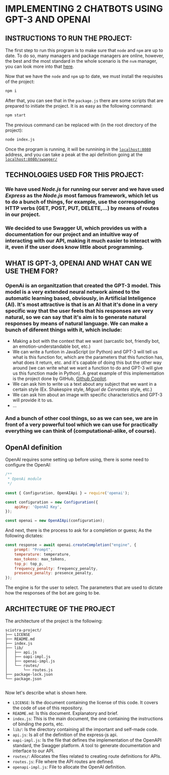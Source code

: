 # IMPLEMENTING 2 CHATBOTS USING GPT-3 AND OPENAI

## INSTRUCTIONS TO RUN THE PROJECT:

The first step to run this program is to make sure that `node` and `npm` are up to date. To do so, many managers and package managers are online, however, the best and the most standard in the whole scenario is the `nvm` manager, you can look more into that [here](https://github.com/nvm-sh/nvm).

Now that we have the `node` and `npm` up to date, we must install the requisites of the project:
```bash
npm i
```

After that, you can see that in the `package.js` there are some scripts that are prepared to initiate the project. It is as easy as the following command:

```bash
npm start
```

The previous command can be replaced with (in the root directory of the project):

```bash
node index.js
```

Once the program is running, it will be runnining in the [`localhost:8080`](localhost:8080/swagger/) address, and you can take a peak at the api definition going at the [`localhost:8080/swagger/`](localhost:8080/swagger/)

## TECHNOLOGIES USED FOR THIS PROJECT:
### We have used *Node.js* for running our server and we have used *Express* as the *Node.js* most famous framework, which let us to do a bunch of things, for example, use the corresponding HTTP verbs (GET, POST, PUT, DELETE,...) by means of routes in our project.

### We decided to use Swagger UI, which provides us with a documentation for our project and an intuitive way of interacting with our API, making it much easier to interact with it, even if the user does know little about programming.


## WHAT IS GPT-3, OPENAI AND WHAT CAN WE USE THEM FOR?
### OpenAi is an organitzation that created the GPT-3 model. This model is a very extended neural network aimed to the automatic learning based, obviously, in Artificial Inteligence (AI). It's most attractive is that is an AI that it's done in a very specific way that the user feels that his responses are very natural, so we can say that it's aim is to generate natural responses by means of natural language. We can make a bunch of diferent things with it, which include:
- Making a bot with the context that we want (sarcastic bot, friendly bot, an emotion-understandable bot, etc.)
- We can write a funtion in JavaScript (or Python) and GPT-3 will tell us what is this function for, which are the parameters that this function has, what does it return, etc. and it's capable of doing this but the other way around (we can write what we want a function to do and GPT-3 will give us this function made in Python). A great example of this implementation is the project done by GitHub, [Github Copilot](https://copilot.github.com).
- We can ask him to write us a text about any subject that we want in a certain style (Ex. Shakespire style, *Miguel de Cervantes* style, etc.)
- We can ask him about an image with specific characteristics and GPT-3 will provide it to us.
- ...
### And a bunch of other cool things, so as we can see, we are in front of a very powerful tool which we can use for practically everything we can think of (computational-alike, of course).

## OpenAI definition

OpenAI requires some setting up before using, there is some need to configure the OpenAI:

```JavaScript
/**
 * OpenAi module
 */
 
const { Configuration, OpenAIApi } = require('openai');

const configuration = new Configuration({
	apiKey: 'OpenAI Key',
});

const openai = new OpenAIApi(configuration);
```

And next, there is the process to ask for a completion or guess; As the following dictates:

```JavaScript
const response = await openai.createCompletion("engine", {
	prompt: "Prompt",
	temperature: temperature,
	max_tokens: max_tokens,
	top_p: top_p,
	frequency_penalty: frequency_penalty,
	presence_penalty: presence_penalty,
});
```

The engine is for the user to select. The parameters that are used to dictate how the responses of the bot are going to be.

## ARCHITECTURE OF THE PROJECT

The architecture of the project is the following:

```
sciotra-project/
├── LICENSE
├── README.md
├── index.js
├── lib/
│	├── api.js
│	├── oapi-impl.js
│	├── openai-impl.js
│	└── routes/
│		└── routes.js
├── package-lock.json
└── package.json


```

Now let's describe what is shown here.

* `LICENSE`: Is the document containing the license of this code. It covers the code of use of this repository.
* `README.md`: Is this document. Explanatory and brief.
* `index.js`: This is the main document, the one containing the instructions of binding the ports, etc.
* `lib/`: Is the directory containing all the important and self-made code.
* `api.js`: Is all of the definition of the express-js api.
* `oapi-impl.js`: Is the file that defines the implementation of the OpenAPI standard, the Swagger platform. A tool to generate documentation and interface to our API.
* `routes/`: Allocates the files related to creating route definitions for APIs.
* `routes.js`: File where the API routes are defined.
* `openapi-impl.js`: File to allocate the OpenAI definition.